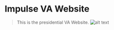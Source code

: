 # Impulse VA Website
> This is the presidential VA Website. 
> ![alt text](https://cdn.discordapp.com/attachments/772269468307030016/790442424648204288/unknown.png)

